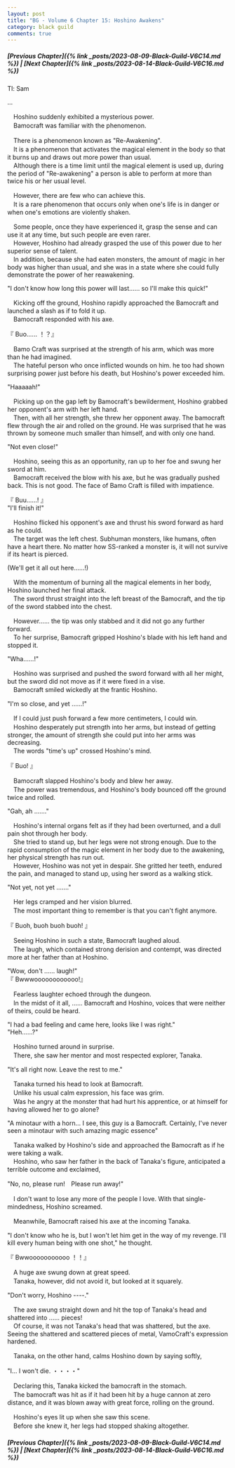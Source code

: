 ```yaml
---
layout: post
title: "BG - Volume 6 Chapter 15: Hoshino Awakens"
category: black guild
comments: true
---
```


##### [Previous Chapter]({% link _posts/2023-08-09-Black-Guild-V6C14.md %}) \| [Next Chapter]({% link _posts/2023-08-14-Black-Guild-V6C16.md %})



Tl: Sam

…


　Hoshino suddenly exhibited a mysterious power.   
　Bamocraft was familiar with the phenomenon.

　There is a phenomenon known as "Re-Awakening".   
　It is a phenomenon that activates the magical element in the body so that it burns up and draws out more power than usual.   
　Although there is a time limit until the magical element is used up, during the period of "Re-awakening" a person is able to perform at more than twice his or her usual level.
<!--more-->

　However, there are few who can achieve this.   
　It is a rare phenomenon that occurs only when one's life is in danger or when one's emotions are violently shaken.

　Some people, once they have experienced it, grasp the sense and can use it at any time, but such people are even rarer.   
　However, Hoshino had already grasped the use of this power due to her superior sense of talent.   
　In addition, because she had eaten monsters, the amount of magic in her body was higher than usual, and she was in a state where she could fully demonstrate the power of her reawakening.

"I don't know how long this power will last...... so I'll make this quick!"

　Kicking off the ground, Hoshino rapidly approached the Bamocraft and launched a slash as if to fold it up.   
　Bamocraft responded with his axe.

『 Buo...... ！？』

　Bamo Craft was surprised at the strength of his arm, which was more than he had imagined.   
　The hateful person who once inflicted wounds on him. he too had shown surprising power just before his death, but Hoshino's power exceeded him.

"Haaaaah!"

　Picking up on the gap left by Bamocraft's bewilderment, Hoshino grabbed her opponent's arm with her left hand.   
　Then, with all her strength, she threw her opponent away. The bamocraft flew through the air and rolled on the ground. He was surprised that he was thrown by someone much smaller than himself, and with only one hand.

"Not even close!"

　Hoshino, seeing this as an opportunity, ran up to her foe and swung her sword at him.   
　Bamocraft received the blow with his axe, but he was gradually pushed back. This is not good. The face of Bamo Craft is filled with impatience.

『 Buu......! 』   
"I'll finish it!"

　Hoshino flicked his opponent's axe and thrust his sword forward as hard as he could.   
　The target was the left chest. Subhuman monsters, like humans, often have a heart there. No matter how SS-ranked a monster is, it will not survive if its heart is pierced.

(We'll get it all out here......!)

　With the momentum of burning all the magical elements in her body, Hoshino launched her final attack.   
　The sword thrust straight into the left breast of the Bamocraft, and the tip of the sword stabbed into the chest.

　However...... the tip was only stabbed and it did not go any further forward.   
　To her surprise, Bamocraft gripped Hoshino's blade with his left hand and stopped it.

"Wha......!"

　Hoshino was surprised and pushed the sword forward with all her might, but the sword did not move as if it were fixed in a vise.   
　Bamocraft smiled wickedly at the frantic Hoshino.

"I'm so close, and yet ......!"

　If I could just push forward a few more centimeters, I could win.   
　Hoshino desperately put strength into her arms, but instead of getting stronger, the amount of strength she could put into her arms was decreasing.   
　The words "time's up" crossed Hoshino's mind.

『 Buo! 』

　Bamocraft slapped Hoshino's body and blew her away.   
　The power was tremendous, and Hoshino's body bounced off the ground twice and rolled.

"Gah, ah ......."

　Hoshino's internal organs felt as if they had been overturned, and a dull pain shot through her body.   
　She tried to stand up, but her legs were not strong enough. Due to the rapid consumption of the magic element in her body due to the awakening, her physical strength has run out.      
　However, Hoshino was not yet in despair. She gritted her teeth, endured the pain, and managed to stand up, using her sword as a walking stick.      

"Not yet, not yet ......."

　Her legs cramped and her vision blurred.   
　The most important thing to remember is that you can't fight anymore.

『 Buoh, buoh buoh buoh! 』

　Seeing Hoshino in such a state, Bamocraft laughed aloud.   
　The laugh, which contained strong derision and contempt, was directed more at her father than at Hoshino.

"Wow, don't ...... laugh!"   
『 Bwwwoooooooooooo!』

　Fearless laughter echoed through the dungeon.   
　In the midst of it all, ...... Bamocraft and Hoshino, voices that were neither of theirs, could be heard.

"I had a bad feeling and came here, looks like I was right."   
"Heh......?"

　Hoshino turned around in surprise.   
　There, she saw her mentor and most respected explorer, Tanaka.

"It's all right now. Leave the rest to me."

　Tanaka turned his head to look at Bamocraft.   
　Unlike his usual calm expression, his face was grim.   
　Was he angry at the monster that had hurt his apprentice, or at himself for having allowed her to go alone?

"A minotaur with a horn... I see, this guy is a Bamocraft. Certainly, I've never seen a minotaur with such amazing magic essence"

　Tanaka walked by Hoshino's side and approached the Bamocraft as if he were taking a walk.   
　Hoshino, who saw her father in the back of Tanaka's figure, anticipated a terrible outcome and exclaimed,

"No, no, please run!　Please run away!"

　I don't want to lose any more of the people I love. With that single-mindedness, Hoshino screamed.

　Meanwhile, Bamocraft raised his axe at the incoming Tanaka.

"I don't know who he is, but I won't let him get in the way of my revenge. I'll kill every human being with one shot," he thought.

『 Bwwooooooooooo ！！』

　A huge axe swung down at great speed.   
　Tanaka, however, did not avoid it, but looked at it squarely.

"Don't worry, Hoshino ----."

　The axe swung straight down and hit the top of Tanaka's head and shattered into ...... pieces!   
　Of course, it was not Tanaka's head that was shattered, but the axe. Seeing the shattered and scattered pieces of metal, VamoCraft's expression hardened.

　Tanaka, on the other hand, calms Hoshino down by saying softly,

"I... I won't die. ・・・・"

　Declaring this, Tanaka kicked the bamocraft in the stomach.   
　The bamocraft was hit as if it had been hit by a huge cannon at zero distance, and it was blown away with great force, rolling on the ground.

　Hoshino's eyes lit up when she saw this scene.   
　Before she knew it, her legs had stopped shaking altogether.



##### [Previous Chapter]({% link _posts/2023-08-09-Black-Guild-V6C14.md %}) \| [Next Chapter]({% link _posts/2023-08-14-Black-Guild-V6C16.md %})
